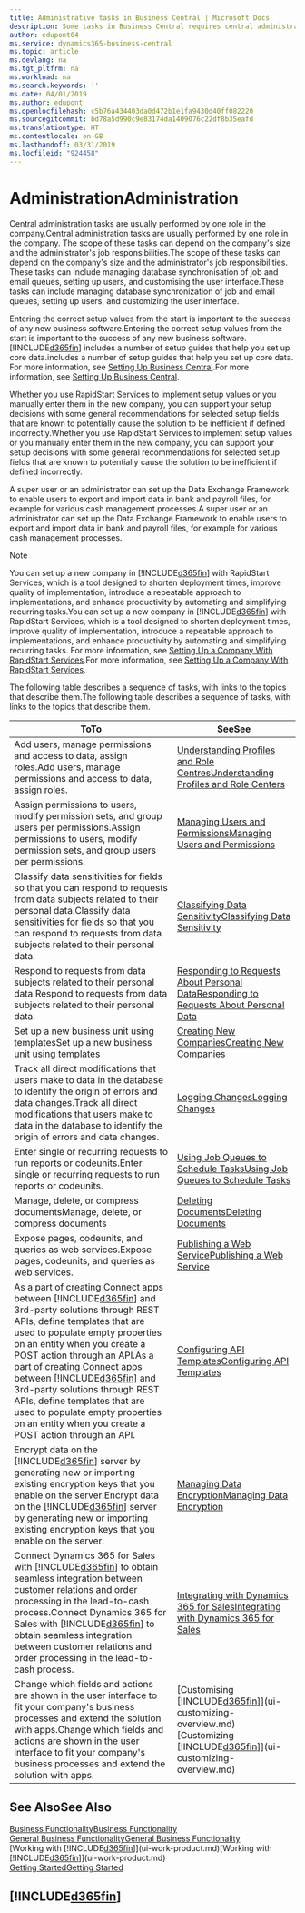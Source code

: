 ```yaml
---
title: Administrative tasks in Business Central | Microsoft Docs
description: Some tasks in Business Central requires central administration and setup. See what they are and learn what to do.
author: edupont04
ms.service: dynamics365-business-central
ms.topic: article
ms.devlang: na
ms.tgt_pltfrm: na
ms.workload: na
ms.search.keywords: ''
ms.date: 04/01/2019
ms.author: edupont
ms.openlocfilehash: c5b76a434403da0d472b1e1fa9430d40ff082220
ms.sourcegitcommit: bd78a5d990c9e83174da1409076c22df8b35eafd
ms.translationtype: HT
ms.contentlocale: en-GB
ms.lasthandoff: 03/31/2019
ms.locfileid: "924458"
---
```

# <a name="administration"></a><span data-ttu-id="eec6a-104">Administration</span><span class="sxs-lookup"><span data-stu-id="eec6a-104">Administration</span></span>
<span data-ttu-id="eec6a-105">Central administration tasks are usually performed by one role in the company.</span><span class="sxs-lookup"><span data-stu-id="eec6a-105">Central administration tasks are usually performed by one role in the company.</span></span> <span data-ttu-id="eec6a-106">The scope of these tasks can depend on the company's size and the administrator's job responsibilities.</span><span class="sxs-lookup"><span data-stu-id="eec6a-106">The scope of these tasks can depend on the company's size and the administrator's job responsibilities.</span></span> <span data-ttu-id="eec6a-107">These tasks can include managing database synchronisation of job and email queues, setting up users, and customising the user interface.</span><span class="sxs-lookup"><span data-stu-id="eec6a-107">These tasks can include managing database synchronization of job and email queues, setting up users, and customizing the user interface.</span></span>  

<span data-ttu-id="eec6a-108">Entering the correct setup values from the start is important to the success of any new business software.</span><span class="sxs-lookup"><span data-stu-id="eec6a-108">Entering the correct setup values from the start is important to the success of any new business software.</span></span> [!INCLUDE[d365fin](includes/d365fin_md.md)] <span data-ttu-id="eec6a-109">includes a number of setup guides that help you set up core data.</span><span class="sxs-lookup"><span data-stu-id="eec6a-109">includes a number of setup guides that help you set up core data.</span></span> <span data-ttu-id="eec6a-110">For more information, see [Setting Up Business Central](setup.md).</span><span class="sxs-lookup"><span data-stu-id="eec6a-110">For more information, see [Setting Up Business Central](setup.md).</span></span>

<span data-ttu-id="eec6a-111">Whether you use RapidStart Services to implement setup values or you manually enter them in the new company, you can support your setup decisions with some general recommendations for selected setup fields that are known to potentially cause the solution to be inefficient if defined incorrectly.</span><span class="sxs-lookup"><span data-stu-id="eec6a-111">Whether you use RapidStart Services to implement setup values or you manually enter them in the new company, you can support your setup decisions with some general recommendations for selected setup fields that are known to potentially cause the solution to be inefficient if defined incorrectly.</span></span>  

<span data-ttu-id="eec6a-112">A super user or an administrator can set up the Data Exchange Framework to enable users to export and import data in bank and payroll files, for example for various cash management processes.</span><span class="sxs-lookup"><span data-stu-id="eec6a-112">A super user or an administrator can set up the Data Exchange Framework to enable users to export and import data in bank and payroll files, for example for various cash management processes.</span></span>

> [!NOTE]
> <span data-ttu-id="eec6a-113">You can set up a new company in [!INCLUDE[d365fin](includes/d365fin_md.md)] with RapidStart Services, which is a tool designed to shorten deployment times, improve quality of implementation, introduce a repeatable approach to implementations, and enhance productivity by automating and simplifying recurring tasks.</span><span class="sxs-lookup"><span data-stu-id="eec6a-113">You can set up a new company in [!INCLUDE[d365fin](includes/d365fin_md.md)] with RapidStart Services, which is a tool designed to shorten deployment times, improve quality of implementation, introduce a repeatable approach to implementations, and enhance productivity by automating and simplifying recurring tasks.</span></span> <span data-ttu-id="eec6a-114">For more information, see [Setting Up a Company With RapidStart Services](admin-set-up-a-company-with-rapidstart.md).</span><span class="sxs-lookup"><span data-stu-id="eec6a-114">For more information, see [Setting Up a Company With RapidStart Services](admin-set-up-a-company-with-rapidstart.md).</span></span>

<span data-ttu-id="eec6a-115">The following table describes a sequence of tasks, with links to the topics that describe them.</span><span class="sxs-lookup"><span data-stu-id="eec6a-115">The following table describes a sequence of tasks, with links to the topics that describe them.</span></span>   

|<span data-ttu-id="eec6a-116">**To**</span><span class="sxs-lookup"><span data-stu-id="eec6a-116">**To**</span></span>|<span data-ttu-id="eec6a-117">**See**</span><span class="sxs-lookup"><span data-stu-id="eec6a-117">**See**</span></span>|  
|------------|-------------|  
|<span data-ttu-id="eec6a-118">Add users, manage permissions and access to data, assign roles.</span><span class="sxs-lookup"><span data-stu-id="eec6a-118">Add users, manage permissions and access to data, assign roles.</span></span>|[<span data-ttu-id="eec6a-119">Understanding Profiles and Role Centres</span><span class="sxs-lookup"><span data-stu-id="eec6a-119">Understanding Profiles and Role Centers</span></span>](admin-users-profiles-roles.md)|  
|<span data-ttu-id="eec6a-120">Assign permissions to users, modify permission sets, and group users per permissions.</span><span class="sxs-lookup"><span data-stu-id="eec6a-120">Assign permissions to users, modify permission sets, and group users per permissions.</span></span>|[<span data-ttu-id="eec6a-121">Managing Users and Permissions</span><span class="sxs-lookup"><span data-stu-id="eec6a-121">Managing Users and Permissions</span></span>](ui-how-users-permissions.md)|
|<span data-ttu-id="eec6a-122">Classify data sensitivities for fields so that you can respond to requests from data subjects related to their personal data.</span><span class="sxs-lookup"><span data-stu-id="eec6a-122">Classify data sensitivities for fields so that you can respond to requests from data subjects related to their personal data.</span></span>|[<span data-ttu-id="eec6a-123">Classifying Data Sensitivity</span><span class="sxs-lookup"><span data-stu-id="eec6a-123">Classifying Data Sensitivity</span></span>](admin-classifying-data-sensitivity.md)|
|<span data-ttu-id="eec6a-124">Respond to requests from data subjects related to their personal data.</span><span class="sxs-lookup"><span data-stu-id="eec6a-124">Respond to requests from data subjects related to their personal data.</span></span>|[<span data-ttu-id="eec6a-125">Responding to Requests About Personal Data</span><span class="sxs-lookup"><span data-stu-id="eec6a-125">Responding to Requests About Personal Data</span></span>](admin-responding-to-requests-about-personal-data.md)|
|<span data-ttu-id="eec6a-126">Set up a new business unit using templates</span><span class="sxs-lookup"><span data-stu-id="eec6a-126">Set up a new business unit using templates</span></span>|[<span data-ttu-id="eec6a-127">Creating New Companies</span><span class="sxs-lookup"><span data-stu-id="eec6a-127">Creating New Companies</span></span>](about-new-company.md)|
|<span data-ttu-id="eec6a-128">Track all direct modifications that users make to data in the database to identify the origin of errors and data changes.</span><span class="sxs-lookup"><span data-stu-id="eec6a-128">Track all direct modifications that users make to data in the database to identify the origin of errors and data changes.</span></span>|[<span data-ttu-id="eec6a-129">Logging Changes</span><span class="sxs-lookup"><span data-stu-id="eec6a-129">Logging Changes</span></span>](across-log-changes.md)|  
|<span data-ttu-id="eec6a-130">Enter single or recurring requests to run reports or codeunits.</span><span class="sxs-lookup"><span data-stu-id="eec6a-130">Enter single or recurring requests to run reports or codeunits.</span></span>|[<span data-ttu-id="eec6a-131">Using Job Queues to Schedule Tasks</span><span class="sxs-lookup"><span data-stu-id="eec6a-131">Using Job Queues to Schedule Tasks</span></span>](admin-job-queues-schedule-tasks.md)|  
|<span data-ttu-id="eec6a-132">Manage, delete, or compress documents</span><span class="sxs-lookup"><span data-stu-id="eec6a-132">Manage, delete, or compress documents</span></span>|[<span data-ttu-id="eec6a-133">Deleting Documents</span><span class="sxs-lookup"><span data-stu-id="eec6a-133">Deleting Documents</span></span>](admin-manage-documents.md)|  
|<span data-ttu-id="eec6a-134">Expose pages, codeunits, and queries as web services.</span><span class="sxs-lookup"><span data-stu-id="eec6a-134">Expose pages, codeunits, and queries as web services.</span></span>|[<span data-ttu-id="eec6a-135">Publishing a Web Service</span><span class="sxs-lookup"><span data-stu-id="eec6a-135">Publishing a Web Service</span></span>](across-how-publish-web-service.md)|
|<span data-ttu-id="eec6a-136">As a part of creating Connect apps between [!INCLUDE[d365fin](includes/d365fin_md.md)] and 3rd-party solutions through REST APIs, define templates that are used to populate empty properties on an entity when you create a POST action through an API.</span><span class="sxs-lookup"><span data-stu-id="eec6a-136">As a part of creating Connect apps between [!INCLUDE[d365fin](includes/d365fin_md.md)] and 3rd-party solutions through REST APIs, define templates that are used to populate empty properties on an entity when you create a POST action through an API.</span></span>|[<span data-ttu-id="eec6a-137">Configuring API Templates</span><span class="sxs-lookup"><span data-stu-id="eec6a-137">Configuring API Templates</span></span>](admin-configuring-api-template.md)|
|<span data-ttu-id="eec6a-138">Encrypt data on the [!INCLUDE[d365fin](includes/d365fin_md.md)] server by generating new or importing existing encryption keys that you enable on the server.</span><span class="sxs-lookup"><span data-stu-id="eec6a-138">Encrypt data on the [!INCLUDE[d365fin](includes/d365fin_md.md)] server by generating new or importing existing encryption keys that you enable on the server.</span></span>|[<span data-ttu-id="eec6a-139">Managing Data Encryption</span><span class="sxs-lookup"><span data-stu-id="eec6a-139">Managing Data Encryption</span></span>](admin-manage-data-encryption.md)|
|<span data-ttu-id="eec6a-140">Connect Dynamics 365 for Sales with [!INCLUDE[d365fin](includes/d365fin_md.md)] to obtain seamless integration between customer relations and order processing in the lead-to-cash process.</span><span class="sxs-lookup"><span data-stu-id="eec6a-140">Connect Dynamics 365 for Sales with [!INCLUDE[d365fin](includes/d365fin_md.md)] to obtain seamless integration between customer relations and order processing in the lead-to-cash process.</span></span>|[<span data-ttu-id="eec6a-141">Integrating with Dynamics 365 for Sales</span><span class="sxs-lookup"><span data-stu-id="eec6a-141">Integrating with Dynamics 365 for Sales</span></span>](admin-prepare-dynamics-365-for-sales-for-integration.md)|
|<span data-ttu-id="eec6a-142">Change which fields and actions are shown in the user interface to fit your company's business processes and extend the solution with apps.</span><span class="sxs-lookup"><span data-stu-id="eec6a-142">Change which fields and actions are shown in the user interface to fit your company's business processes and extend the solution with apps.</span></span>|<span data-ttu-id="eec6a-143">[Customising [!INCLUDE[d365fin](includes/d365fin_md.md)]](ui-customizing-overview.md)</span><span class="sxs-lookup"><span data-stu-id="eec6a-143">[Customizing [!INCLUDE[d365fin](includes/d365fin_md.md)]](ui-customizing-overview.md)</span></span>|

## <a name="see-also"></a><span data-ttu-id="eec6a-144">See Also</span><span class="sxs-lookup"><span data-stu-id="eec6a-144">See Also</span></span>
[<span data-ttu-id="eec6a-145">Business Functionality</span><span class="sxs-lookup"><span data-stu-id="eec6a-145">Business Functionality</span></span>](across-business-functionality.md)  
[<span data-ttu-id="eec6a-146">General Business Functionality</span><span class="sxs-lookup"><span data-stu-id="eec6a-146">General Business Functionality</span></span>](ui-across-business-areas.md)  
<span data-ttu-id="eec6a-147">[Working with [!INCLUDE[d365fin](includes/d365fin_md.md)]](ui-work-product.md)</span><span class="sxs-lookup"><span data-stu-id="eec6a-147">[Working with [!INCLUDE[d365fin](includes/d365fin_md.md)]](ui-work-product.md)</span></span>  
[<span data-ttu-id="eec6a-148">Getting Started</span><span class="sxs-lookup"><span data-stu-id="eec6a-148">Getting Started</span></span>](product-get-started.md)    

## [!INCLUDE[d365fin](includes/free_trial_md.md)]  
